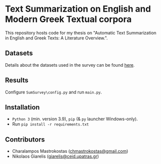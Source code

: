 # Text Summarization on English and Modern Greek Textual corpora
This repository hosts code for my thesis on "Automatic Text Summarization in English and Greek Texts: A
Literature Overview.".


## Datasets
Details about the datasets used in the survey can be found [here](https://github.com/cmastrokostas/Automatic_Text_Summarization/tree/main/Dataset%20Preparation).

## Results
Configure `SumSurvey\config.py` and run `main.py`.

## Installation
* `Python 3` (min. version 3.9), `pip` (& `py` launcher Windows-only).
* Run `pip install -r requirements.txt`

## Contributors
* Charalampos Mastrokostas (chmastrokostas@gmail.com)
* Nikolaos Giarelis (giarelis@ceid.upatras.gr)
